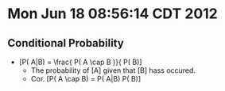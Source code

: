 # Mon Jun 18 08:56:14 CDT 2012

## Conditional Probability

* \[P( A|B) = \frac{ P( A \cap B )}{ P( B)\]
  * The probability of \[A\] given that \[B\] hass occured.
  * Cor. \[P( A \cap B) = P( A|B) P( B)\]